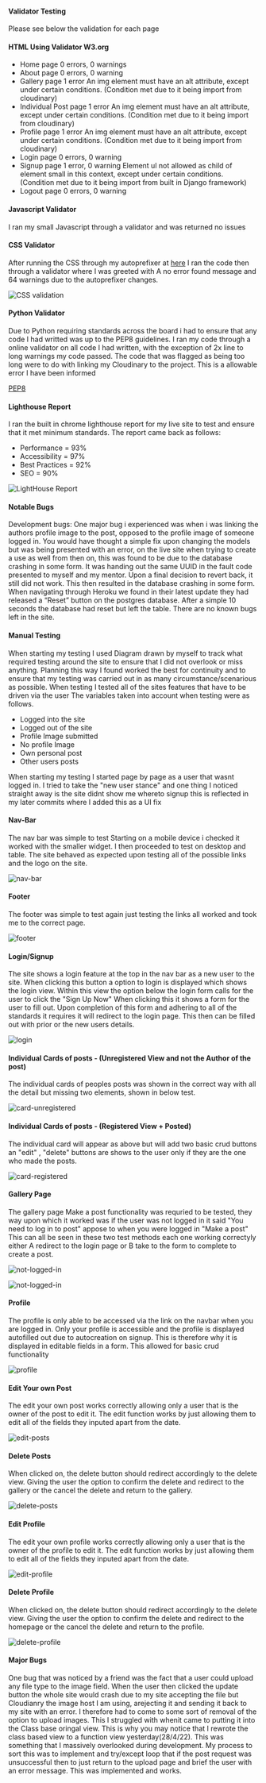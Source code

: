 #### Validator Testing
Please see below the validation for each page

#### HTML Using Validator W3.org
* Home page 0 errors, 0 warnings
* About page 0 errors, 0 warning
* Gallery page 1 error An img element must have an alt attribute, except under certain conditions. (Condition met due to it being import from cloudinary)
* Individual Post page 1 error An img element must have an alt attribute, except under certain conditions. (Condition met due to it being import from cloudinary)
* Profile page 1 error An img element must have an alt attribute, except under certain conditions. (Condition met due to it being import from cloudinary)
* Login page 0 errors, 0 warning
* Signup page 1 error, 0 warning Element ul not allowed as child of element small in this context, except under certain conditions. (Condition met due to it being import from built in Django framework)
* Logout page 0 errors, 0 warning

#### Javascript Validator
I ran my small Javascript through a validator and was returned no issues

#### CSS Validator
After running the CSS through my autoprefixer at [here](https://autoprefixer.github.io/) I ran the code then through a validator where I was greeted with A no error found message and 64 warnings due to the autoprefixer changes.

![CSS validation](/documentation/testing/validators/css_validator.png)

#### Python Validator
Due to Python requiring standards across the board i had to ensure that any code I had writted was up to the PEP8 guidelines. I ran my code through a online validator on all code I had written, with the exception of 2x line to long warnings my code passed. The code that was flagged as being too long were to do with linking my Cloudinary to the project. This is a allowable error I have been informed

[PEP8](http://pep8online.com/)

#### Lighthouse Report
I ran the built in chrome lighthouse report for my live site to test and ensure that it met minimum standards. The report came back as follows:
* Performance = 93%
* Accessibility = 97%
* Best Practices = 92%
* SEO = 90% 

![LightHouse Report](/documentation/testing/validators/lighthouse_report.png)

#### Notable Bugs

Development bugs: One major bug i experienced was when i was linking the authors profile image to the post, opposed to the profile image of someone logged in. You would have thought a simple fix upon changing the models but was being presented with an error, on the live site when trying to create a use as well from then on, this was found to be due to the database crashing in some form. It was handing out the same UUID in the fault code presented to myself and my mentor. Upon a final decision to revert back, it still did not work. This then resulted in the database crashing in some form. When navigating through Heroku we found in their latest update they had released a “Reset” button on the postgres database. After a simple 10 seconds the database had reset but left the table.
There are no known bugs left in the site.

#### Manual Testing

When starting my testing I used Diagram drawn by myself to track what required testing around the site to ensure that I did not overlook or miss anything. Planning this way I found worked the best for continuity and to ensure that my testing was carried out in as many circumstance/scenarious as possible.
When testing I tested all of the sites features that have to be driven via the user
The variables taken into account when testing were as follows.

* Logged into the site
* Logged out of the site
* Profile Image submitted
* No profile Image
* Own personal post
* Other users posts

When starting my testing I started page by page as a user that wasnt logged in. I tried to take the "new user stance" and one thing I noticed straight away is the site didnt show me whereto signup this is reflected in my later commits where I added this as a UI fix

#### Nav-Bar
The nav bar was simple to test Starting on a mobile device i checked it worked with the smaller widget. I then proceeded to test on desktop and table.
The site behaved as expected upon testing all of the possible links and the logo on the site.

![nav-bar](/documentation/testing/test-docs/nav-bar.png)


#### Footer
The footer was simple to test again just testing the links all worked and took me to the correct page.

![footer](/documentation/testing/test-docs/footer.png)


#### Login/Signup
The site shows a login feature at the top in the nav bar as a new user to the site.
When clicking this button a option to login is displayed which shows the login view.
Within this view the option below the login form calls for the user to click the "Sign Up Now"
When clicking this it shows a form for the user to fill out.
Upon completion of this form and adhering to all of the standards it requires it will redirect to the login page.
This then can be filled out with prior or the new users details. 

![login](/documentation/testing/test-docs/login.png)


#### Individual Cards of posts - (Unregistered View and not the Author of the post)
The individual cards of peoples posts was shown in the correct way with all the detail but missing two elements, shown in below test.

![card-unregistered](/documentation/testing/test-docs/individual-post-links-unregistered.png)


#### Individual Cards of posts - (Registered View + Posted)
The individual card will appear as above but will add two basic crud buttons an "edit" , "delete" buttons are shows to the user only if they are the one who made the posts.

![card-registered](/documentation/testing/test-docs/individual-post-links-registered.png)


#### Gallery Page
The gallery page Make a post functionality was requried to be tested, they way upon which it worked was if the user was not logged in it said "You need to log in to post" appose to when you were logged in "Make a post"
This can all be seen in these two test methods each one working correctyly either A redirect to the login page or B take to the form to complete to create a post.

![not-logged-in](/documentation/testing/test-docs/make-a-post-unregistered.png)

![not-logged-in](/documentation/testing/test-docs/make-a-post-registered.png)


#### Profile 
The profile is only able to be accessed via the link on the navbar when you are logged in. Only your profile is accessible and the profile is displayed autofilled out due to autocreation on signup.
This is therefore why it is displayed in editable fields in a form.
This allowed for basic crud functionality

![profile](/documentation/testing/test-docs/profile.png)


#### Edit Your own Post
The edit your own post works correctly allowing only a user that is the owner of the post to edit it. The edit function works by just allowing them to edit all of the fields they inputed apart from the date.

![edit-posts](/documentation/testing/test-docs/edit-posts.png)


#### Delete Posts
When clicked on, the delete button should redirect accordingly to the delete view. Giving the user the option to confirm the delete and redirect to the gallery or the cancel the delete and return to the gallery.

![delete-posts](/documentation/testing/test-docs/delete-post.png)


#### Edit Profile
The edit your own profile works correctly allowing only a user that is the owner of the profile to edit it. The edit function works by just allowing them to edit all of the fields they inputed apart from the date.

![edit-profile](/documentation/testing/test-docs/edit-profile.png)


#### Delete Profile
When clicked on, the delete button should redirect accordingly to the delete view. Giving the user the option to confirm the delete and redirect to the homepage or the cancel the delete and return to the profile.

![delete-profile](/documentation/testing/test-docs/delete-profile.png)

#### Major Bugs
One bug that was noticed by a friend was the fact that a user could upload any file type to the image field. When the user then clicked the update button the whole site would crash due to my site accepting the file but Cloudianry the image host I am using, arejecting it and sending it back to my site with an error.
I therefore had to come to some sort of removal of the option to upload images. This I struggled with whenit came to putting it into the Class base oringal view. This is why you may notice that I rewrote the class based view to a function view yesterday(28/4/22). This was something that I massively overlooked during development. My process to sort this was to implement and try/except loop that if the post request was unsuccessful then to just return to the upload page and brief the user with an error message. This was implemented and works.